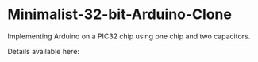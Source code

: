 # Minimalist-32-bit-Arduino-Clone

Implementing Arduino on a PIC32 chip using one chip and two capacitors.

Details available here: 

